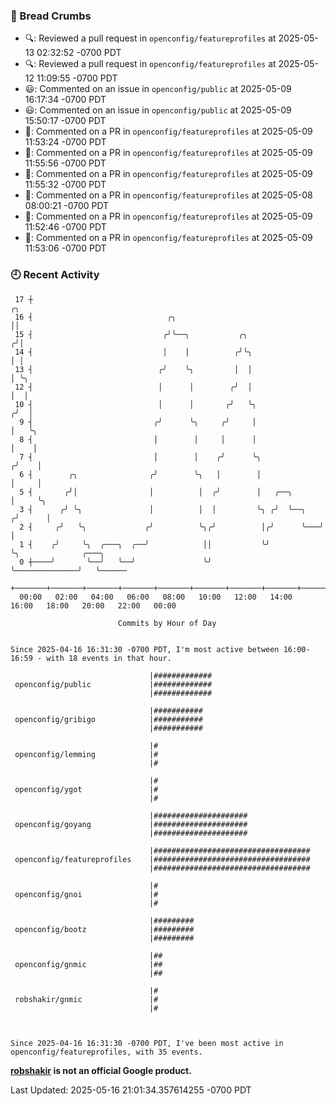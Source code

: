 ### 🍞 Bread Crumbs

 * 🔍: Reviewed a pull request in  `openconfig/featureprofiles` at 2025-05-13 02:32:52 -0700 PDT
 * 🔍: Reviewed a pull request in  `openconfig/featureprofiles` at 2025-05-12 11:09:55 -0700 PDT
 * 😃: Commented on an issue in `openconfig/public` at 2025-05-09 16:17:34 -0700 PDT
 * 😃: Commented on an issue in `openconfig/public` at 2025-05-09 15:50:17 -0700 PDT
 * 💬: Commented on a PR in  `openconfig/featureprofiles` at 2025-05-09 11:53:24 -0700 PDT
 * 💬: Commented on a PR in  `openconfig/featureprofiles` at 2025-05-09 11:55:56 -0700 PDT
 * 💬: Commented on a PR in  `openconfig/featureprofiles` at 2025-05-09 11:55:32 -0700 PDT
 * 💬: Commented on a PR in  `openconfig/featureprofiles` at 2025-05-08 08:00:21 -0700 PDT
 * 💬: Commented on a PR in  `openconfig/featureprofiles` at 2025-05-09 11:52:46 -0700 PDT
 * 💬: Commented on a PR in  `openconfig/featureprofiles` at 2025-05-09 11:53:06 -0700 PDT

### 🕘 Recent Activity
```
 17 ┼                                                                    ╭╮
 16 ┤                              ╭╮                                    ││
 15 ┤                             ╭╯╰──╮           ╭╮                   ╭╯│
 14 ┤                             │    │          ╭╯╰╮                  │ │
 13 ┤                            ╭╯    ╰╮         │  │                  │ ╰╮
 12 ┤                            │      │        ╭╯  │                  │  │
 10 ┤                            │      │       ╭╯   ╰╮                ╭╯  │
  9 ┤                           ╭╯      ╰╮     ╭╯     │                │   ╰╮
  8 ┤                           │        │     │      │                │    │
  7 ┤                           │        │    ╭╯      ╰╮              ╭╯    │
  6 ┤        ╭╮                ╭╯        ╰╮   │        │              │     │
  5 ┤       ╭╯│                │          │  ╭╯        │   ╭──╮       │     ╰╮
  3 ┤      ╭╯ ╰╮               │          │  │         ╰╮ ╭╯  ╰──╮   ╭╯      │
  2 ┤     ╭╯   ╰╮             ╭╯          ╰╮╭╯          │╭╯      ╰───╯       │
  1 ┤    ╭╯     ╰╮  ╭───╮  ╭──╯            ││           ╰╯                   ╰╮              ╭───╮
  0 ┼────╯       ╰──╯   ╰──╯               ╰╯                                 ╰──────────────╯   ╰──────
    +───────+───────+───────+───────+───────+───────+───────+───────+───────+───────+───────+───────+────
  00:00   02:00   04:00   06:00   08:00   10:00   12:00   14:00   16:00   18:00   20:00   22:00   00:00   

						Commits by Hour of Day


Since 2025-04-16 16:31:30 -0700 PDT, I'm most active between 16:00-16:59 - with 18 events in that hour.

```



```
                               |#############
 openconfig/public             |#############
                               |#############

                               |###########
 openconfig/gribigo            |###########
                               |###########

                               |#
 openconfig/lemming            |#
                               |#

                               |#
 openconfig/ygot               |#
                               |#

                               |#####################
 openconfig/goyang             |#####################
                               |#####################

                               |###################################
 openconfig/featureprofiles    |###################################
                               |###################################

                               |#
 openconfig/gnoi               |#
                               |#

                               |#########
 openconfig/bootz              |#########
                               |#########

                               |##
 openconfig/gnmic              |##
                               |##

                               |#
 robshakir/gnmic               |#
                               |#



Since 2025-04-16 16:31:30 -0700 PDT, I've been most active in openconfig/featureprofiles, with 35 events.

```
**[robshakir](mailto:robjs@google.com) is not an official Google product.**  


Last Updated: 2025-05-16 21:01:34.357614255 -0700 PDT
